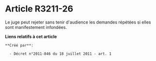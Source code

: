 # Article R3211-26

Le juge peut rejeter sans tenir d'audience les demandes répétées si elles sont manifestement infondées.

**Liens relatifs à cet article**

	**Créé par**:

	  - Décret n°2011-846 du 18 juillet 2011 - art. 1
